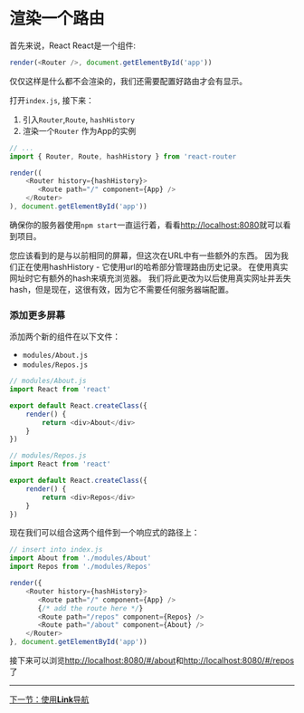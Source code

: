# 渲染一个路由

首先来说，React React是一个组件:

~~~javascript
render(<Router />, document.getElementById('app'))
~~~

仅仅这样是什么都不会渲染的，我们还需要配置好路由才会有显示。

打开`index.js`, 接下来：

1. 引入`Router`,`Route`, `hashHistory`
2. 渲染一个`Router` 作为App的实例

~~~javascript
// ...
import { Router, Route, hashHistory } from 'react-router

render((
	<Router history={hashHistory}>
       <Route path="/" component={App} />
	</Router>
), document.getElementById('app'))
~~~

确保你的服务器使用`npm start`一直运行着，看看[http://localhost:8080](http://localhost:8080)就可以看到项目。

您应该看到的是与以前相同的屏幕，但这次在URL中有一些额外的东西。 因为我们正在使用hashHistory  - 它使用url的哈希部分管理路由历史记录。 在使用真实网址时它有额外的hash来填充浏览器。 我们将此更改为以后使用真实网址并丢失hash，但是现在，这很有效，因为它不需要任何服务器端配置。

### 添加更多屏幕

添加两个新的组件在以下文件：

* `modules/About.js`
* `modules/Repos.js`

~~~javascript
// modules/About.js
import React from 'react'

export default React.createClass({
    render() {
        return <div>About</div>
    }
})
~~~

~~~javascript
// modules/Repos.js
import React from 'react'

export default React.createClass({
    render() {
        return <div>Repos</div>
    }
})
~~~

现在我们可以组合这两个组件到一个响应式的路径上：

~~~javascript
// insert into index.js
import About from './modules/About'
import Repos from './modules/Repos'

render({
    <Router history={hashHistory}>
       <Route path="/" component={App} />
	   {/* add the route here */}
	   <Route path="/repos" component={Repos} />
  	   <Route path="/about" component={About} />
    </Router>
}, document.getElementById('app'))
~~~

接下来可以浏览[http://localhost:8080/#/about](http://localhost:8080/#/about)和[http://localhost:8080/#/repos](http://localhost:8080/#/repos)了

---

[下一节：使用**Link**导航]()


